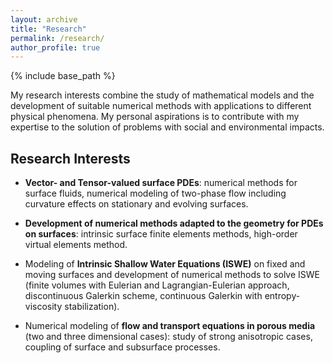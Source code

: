 ```yaml
---
layout: archive
title: "Research"
permalink: /research/
author_profile: true
---
```


{% include base_path %}

My research interests combine the study of mathematical models and the development of suitable numerical methods with applications to different physical phenomena. My personal aspirations is to contribute with my expertise to the solution of problems with social and environmental impacts.

## Research Interests
* <b>Vector- and Tensor-valued surface PDEs</b>: numerical methods for surface fluids, numerical modeling of two-phase flow including curvature effects on stationary and evolving surfaces.

* <b>Development of numerical methods adapted to the geometry for PDEs on surfaces</b>: intrinsic surface finite elements methods, high-order virtual elements method.

* Modeling of <b>Intrinsic Shallow Water Equations (ISWE)</b> on fixed and moving surfaces and development of numerical methods to solve ISWE (finite volumes with Eulerian and Lagrangian-Eulerian approach, discontinuous Galerkin scheme, continuous Galerkin with entropy-viscosity stabilization).

* Numerical modeling of <b>flow and transport equations in porous media</b> (two and three dimensional cases): study of strong anisotropic cases, coupling of surface and subsurface processes.

